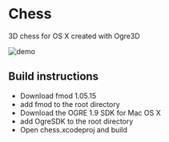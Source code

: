 # Chess

3D chess for OS X created with Ogre3D

![demo](http://zippy.gfycat.com/BonyAstonishingAfricanbushviper.gif)

## Build instructions

* Download fmod 1.05.15
* add fmod to the root directory
* Download the OGRE 1.9 SDK for Mac OS X
* add OgreSDK to the root directory
* Open chess.xcodeproj and build
